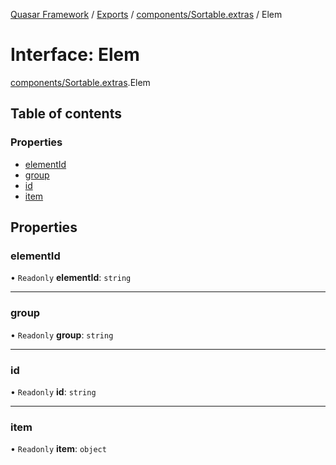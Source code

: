[Quasar Framework](../index.md) / [Exports](../modules.md) / [components/Sortable.extras](../modules/components_Sortable_extras.md) / Elem

# Interface: Elem

[components/Sortable.extras](../modules/components_Sortable_extras.md).Elem

## Table of contents

### Properties

- [elementId](components_Sortable_extras.Elem.md#elementid)
- [group](components_Sortable_extras.Elem.md#group)
- [id](components_Sortable_extras.Elem.md#id)
- [item](components_Sortable_extras.Elem.md#item)

## Properties

### elementId

• `Readonly` **elementId**: `string`

___

### group

• `Readonly` **group**: `string`

___

### id

• `Readonly` **id**: `string`

___

### item

• `Readonly` **item**: `object`
